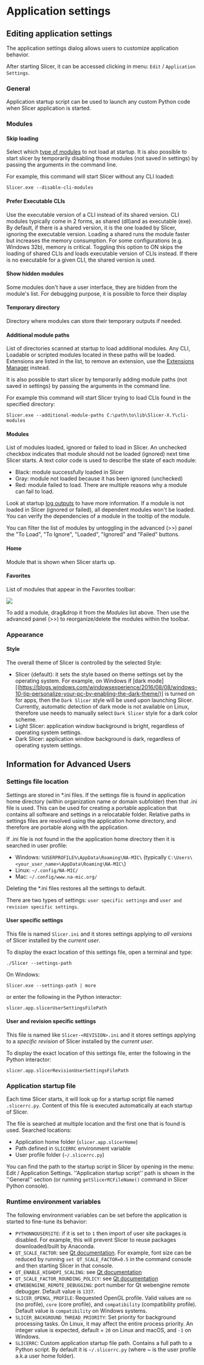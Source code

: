 # Application settings

## Editing application settings

The application settings dialog allows users to customize application behavior.

After starting Slicer, it can be accessed clicking in menu: `Edit` / `Application Settings`.

### General

Application startup script can be used to launch any custom Python code when Slicer application is started.

### Modules

#### Skip loading

Select which [type of modules](https://www.slicer.org/wiki/Documentation/Nightly/Developers/Modules) to not load at startup. It is also possible to start slicer by temporarily disabling those modules (not saved in settings) by passing the arguments in the command line.

For example, this command will start Slicer without any CLI loaded:

    Slicer.exe --disable-cli-modules

#### Prefer Executable CLIs

Use the executable version of a CLI instead of its shared version. CLI modules typically come in 2 forms, as shared (dll)and as executable (exe). By default, if there is a shared version, it is the one loaded by Slicer, ignoring the executable version. Loading a shared runs the module faster but increases the memory consumption. For some configurations (e.g. Windows 32b), memory is critical. Toggling this option to ON skips the loading of shared CLIs and loads executable version of CLIs instead. If there is no executable for a given CLI, the shared version is used.

#### Show hidden modules

Some modules don't have a user interface, they are hidden from the module's list. For debugging purpose, it is possible to force their display

#### Temporary directory

Directory where modules can store their temporary outputs if needed.

#### Additional module paths

List of directories scanned at startup to load additional modules. Any CLI, Loadable or scripted modules located in these paths will be loaded. Extensions are listed in the list, to remove an extension, use the [Extensions Manager](extensions_manager) instead.

It is also possible to start slicer by temporarily adding module paths (not saved in settings) by passing the arguments in the command line.

For example this command will start Slicer trying to load CLIs found in the specified directory:

    Slicer.exe --additional-module-paths C:\path\to\lib\Slicer-X.Y\cli-modules

#### Modules

List of modules loaded, ignored or failed to load in Slicer. An unchecked checkbox indicates that module should not be loaded (ignored) next time Slicer starts. A text color code is used to describe the state of each module:

-  Black: module successfully loaded in Slicer
-  Gray: module not loaded because it has been ignored (unchecked)
-  Red: module failed to load. There are multiple reasons why a module can fail to load.

Look at startup [log outputs](https://www.slicer.org/wiki/Documentation/Nightly/SlicerApplication/ErrorLog) to have more information.
If a module is not loaded in Slicer (ignored or failed), all dependent modules won't be loaded. You can verify the dependencies of a module in the tooltip of the module.

You can filter the list of modules by untoggling in the advanced (>>) panel the "To Load", "To Ignore", "Loaded", "Ignored" and "Failed" buttons.

#### Home

Module that is shown when Slicer starts up.

#### Favorites

List of modules that appear in the Favorites toolbar:

![](https://github.com/Slicer/Slicer/releases/download/docs-resources/settings_favorites_toolbar.png)

To add a module, drag&drop it from the *Modules* list above. Then use the advanced panel (>>) to reorganize/delete the modules within the toolbar.

### Appearance

#### Style

The overall theme of Slicer is controlled by the selected Style:
- Slicer (default): it sets the style based on theme settings set by the operating system.
  For example, on Windows if [dark mode][(https://blogs.windows.com/windowsexperience/2016/08/08/windows-10-tip-personalize-your-pc-by-enabling-the-dark-theme/)]
  is turned on for apps, then the `Dark Slicer` style will be used upon launching Slicer. Currently, automatic detection of dark mode is not available on Linux,
  therefore use needs to manually select `Dark Slicer` style for a dark color scheme.
- Light Slicer: application window background is bright, regardless of operating system settings.
- Dark Slicer: application window background is dark, regardless of operating system settings.

## Information for Advanced Users

### Settings file location

Settings are stored in *.ini files. If the settings file is found in application home directory (within organization name or domain subfolder) then that .ini file is used. This can be used for creating a portable application that contains all software and settings in a relocatable folder. Relative paths in settings files are resolved using the application home directory, and therefore are portable along with the application.

If .ini file is not found in the the application home directory then it is searched in user profile:

-  Windows: `%USERPROFILE%\AppData\Roaming\NA-MIC\` (typically `C:\Users\<your_user_name>\AppData\Roaming\NA-MIC\`)
-  Linux: `~/.config/NA-MIC/`
-  Mac: `~/.config/www.na-mic.org/`

Deleting the *.ini files restores all the settings to default.

There are two types of settings: `user specific settings` and `user and revision specific settings`.

#### User specific settings

This file is named `Slicer.ini` and it stores settings applying to *all versions* of Slicer installed by the *current user*.

To display the exact location of this settings file, open a terminal and type:

    ./Slicer --settings-path

On Windows:

    Slicer.exe --settings-path | more

or enter the following in the Python interactor:

    slicer.app.slicerUserSettingsFilePath

#### User and revision specific settings

This file is named like `Slicer-<REVISION>.ini` and it stores settings applying to a *specific revision* of Slicer installed by the *current user*.

To display the exact location of this settings file, enter the following in the Python interactor:

    slicer.app.slicerRevisionUserSettingsFilePath

### Application startup file

Each time Slicer starts, it will look up for a startup script file named <code>.slicerrc.py</code>. Content of this file is executed automatically at each startup of Slicer.

The file is searched at multiple location and the first one that is found is used. Searched locations:
- Application home folder (`slicer.app.slicerHome`)
- Path defined in `SLICERRC` environment variable
- User profile folder (`~/.slicerrc.py`)

You can find the path to the startup script in Slicer by opening in the menu: Edit / Application Settings. ''Application startup script'' path is shown in the ''General'' section (or running `getSlicerRCFileName()` command in Slicer Python console).

### Runtime environment variables

The following environment variables can be set before the application is started to fine-tune its behavior:
- `PYTHONNOUSERSITE`: if it is set to `1` then import of user site packages is disabled. For example, this will prevent Slicer to reuse packages downloaded/built by Anaconda.
- `QT_SCALE_FACTOR`: see [Qt documentation](https://doc.qt.io/qt-5/highdpi.html). For example, font size can be reduced by running `set QT_SCALE_FACTOR=0.5` in the command console and then starting Slicer in that console.
- `QT_ENABLE_HIGHDPI_SCALING`: see [Qt documentation](https://doc.qt.io/qt-5/highdpi.html)
- `QT_SCALE_FACTOR_ROUNDING_POLICY`: see [Qt documentation](https://doc.qt.io/qt-5/highdpi.html)
- `QTWEBENGINE_REMOTE_DEBUGGING`: port number for Qt webengine remote debugger. Default value is `1337`.
- `SLICER_OPENGL_PROFILE`: Requested OpenGL profile. Valid values are `no` (no profile), `core` (core profile),
  and `compatibility` (compatibility profile). Default value is `compatibility` on Windows systems.
- `SLICER_BACKGROUND_THREAD_PRIORITY`: Set priority for background processing tasks. On Linux, it may affect the
  entire process priority. An integer value is expected, default = `20` on Linux and macOS, and `-1` on Windows.
- `SLICERRC`: Custom application startup file path. Contains a full path to a Python script. By default it is `~/.slicerrc.py` (where ~ is the user profile a.k.a user home folder).
